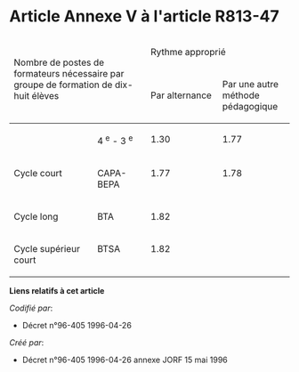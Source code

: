 # Article Annexe V à l'article R813-47

<table>
  <thead>
    <tr>
      <td width="227" colspan="2" rowspan="2">

Nombre de postes de formateurs nécessaire par groupe de formation de dix-huit élèves

</td>
      <td colspan="2" width="227">

Rythme approprié

</td>
    </tr>
    <tr>
      <td width="113">

Par alternance

</td>
      <td width="113">

Par une autre méthode pédagogique

</td>
    </tr>
  </thead>
  <tbody>
    <tr>
      <td valign="top">

</td>
      <td valign="top">

4
          <sup>e</sup> - 3
          <sup>e</sup>

</td>
      <td valign="top">

1.30

</td>
      <td valign="top">

1.77

</td>
    </tr>
    <tr>
      <td valign="top">

Cycle court

</td>
      <td valign="top">

CAPA-BEPA

</td>
      <td valign="top">

1.77

</td>
      <td valign="top">

1.78

</td>
    </tr>
    <tr>
      <td valign="top">

Cycle long

</td>
      <td valign="top">

BTA

</td>
      <td colspan="2" valign="top">

1.82

</td>
    </tr>
    <tr>
      <td valign="top">

Cycle supérieur court

</td>
      <td valign="top">

BTSA

</td>
      <td colspan="2" valign="top">

1.82

</td>
    </tr>
  </tbody>
</table>

**Liens relatifs à cet article**

_Codifié par_:

  - Décret n°96-405 1996-04-26

_Créé par_:

  - Décret n°96-405 1996-04-26 annexe JORF 15 mai 1996
